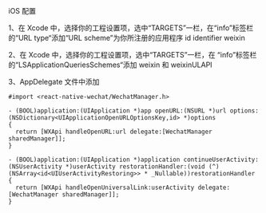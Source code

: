 iOS 配置

1、在 Xcode 中，选择你的工程设置项，选中“TARGETS”一栏，在“info”标签栏的“URL type“添加“URL scheme”为你所注册的应用程序 id
identifier weixin

2、在 Xcode 中，选择你的工程设置项，选中“TARGETS”一栏，在 “info”标签栏的“LSApplicationQueriesSchemes“添加 weixin 和 weixinULAPI

3、AppDelegate 文件中添加

```
#import <react-native-wechat/WechatManager.h>

- (BOOL)application:(UIApplication *)app openURL:(NSURL *)url options:(NSDictionary<UIApplicationOpenURLOptionsKey,id> *)options
{
  return [WXApi handleOpenURL:url delegate:[WechatManager sharedManager]];
}

- (BOOL)application:(UIApplication *)application continueUserActivity:(NSUserActivity *)userActivity restorationHandler:(void (^)(NSArray<id<UIUserActivityRestoring>> * _Nullable))restorationHandler
{
  return [WXApi handleOpenUniversalLink:userActivity delegate:[WechatManager sharedManager]];
}
```


